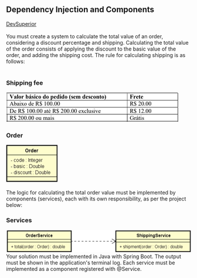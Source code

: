## Dependency Injection and Components
[DevSuperior](https://devsuperior.com.br/)\
<br>
You must create a system to calculate the total value of an order, considering a discount percentage and shipping. Calculating the total value of the order consists of applying the discount to the basic value of the order, and adding the shipping cost. The rule for calculating shipping is as follows:\
<br>
### Shipping fee
![img1](https://github.com/luiz-barros-92/assets/blob/main/challenges/c1/c1-1.png)
<br>
### Order
![img2](https://github.com/luiz-barros-92/assets/blob/main/challenges/c1/c1-2.png)
<br>
<br>
The logic for calculating the total order value must be implemented by components (services), each with its own responsibility, as per the project below:
### Services
![img3](https://github.com/luiz-barros-92/assets/blob/main/challenges/c1/c1-3.png)
<br>
Your solution must be implemented in Java with Spring Boot. The output must be shown in the application's terminal log. Each service must be implemented as a component registered with @Service.
